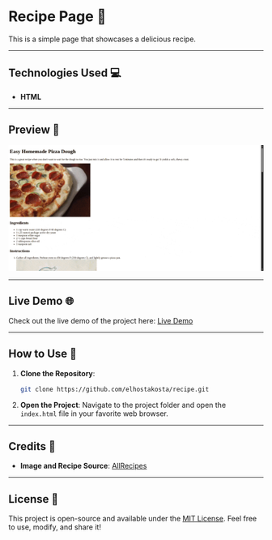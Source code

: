 # Recipe Page 🍕

This is a simple page that showcases a delicious recipe.

---

## Technologies Used 💻

- **HTML**

---

## Preview 🎥

![Recipe Page Demo GIF](./images/demo.gif)

---

## Live Demo 🌐

Check out the live demo of the project here: [Live Demo](https://elhostakosta.github.io/recipe)

---

## How to Use 🚀

1. **Clone the Repository**:
    ```bash
    git clone https://github.com/elhostakosta/recipe.git
    ```
2. **Open the Project**:
    Navigate to the project folder and open the `index.html` file in your favorite web browser.

---

## Credits 🙌

- **Image and Recipe Source**: [AllRecipes](https://www.allrecipes.com/recipe/20171/quick-and-easy-pizza-crust/)

---

## License 📜

This project is open-source and available under the [MIT License](LICENSE). Feel free to use, modify, and share it!